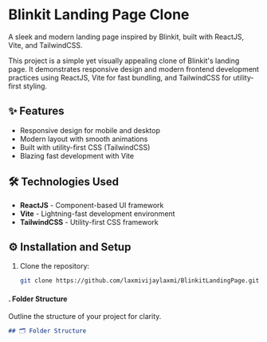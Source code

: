 # Blinkit Landing Page Clone
A sleek and modern landing page inspired by Blinkit, built with ReactJS, Vite, and TailwindCSS.

This project is a simple yet visually appealing clone of Blinkit's landing page. It demonstrates responsive design and modern frontend development practices using ReactJS, Vite for fast bundling, and TailwindCSS for utility-first styling.

## ✨ Features
- Responsive design for mobile and desktop
- Modern layout with smooth animations
- Built with utility-first CSS (TailwindCSS)
- Blazing fast development with Vite


## 🛠️ Technologies Used
- **ReactJS** - Component-based UI framework
- **Vite** - Lightning-fast development environment
- **TailwindCSS** - Utility-first CSS framework
## ⚙️ Installation and Setup

1. Clone the repository:
   ```bash
   git clone https://github.com/laxmivijaylaxmi/BlinkitLandingPage.git

   
#### . **Folder Structure**
Outline the structure of your project for clarity.  
```markdown
## 🗂️ Folder Structure

